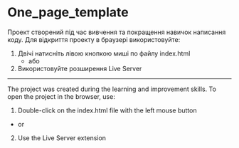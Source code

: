 # One_page_template

Проект створений під час вивчення та покращення навичок написання коду. Для відкриття проекту в браузері використовуйте:

1) Двічі натисніть лівою кнопкою миші по файлу index.html
   - або
2) Використовуйте розширення Live Server

-----------------------------------------------------------------------------------------------------------------------------

The project was created during the learning and improvement skills. To open the project in the browser, use:

1) Double-click on the index.html file with the left mouse button
- or
2) Use the Live Server extension
